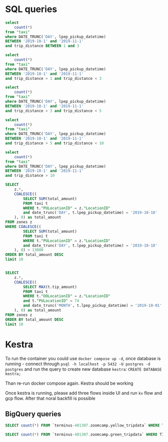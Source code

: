 

# SQL queries


```sql
select 
    count(*)
from "taxi"
where DATE_TRUNC('DAY', lpep_pickup_datetime) 
BETWEEN '2019-10-1' and '2019-11-1' 
and trip_distance BETWEEN 1 and 3


```

```sql
select 
    count(*)
from "taxi"
where DATE_TRUNC('DAY', lpep_pickup_datetime) 
BETWEEN '2019-10-1' and '2019-11-1' 
and trip_distance > 1 and trip_distance < 3
```


```sql
select 
    count(*)
from "taxi"
where DATE_TRUNC('DAY', lpep_pickup_datetime) 
BETWEEN '2019-10-1' and '2019-11-1' 
and trip_distance > 3 and trip_distance < 5
```

```sql
select 
    count(*)
from "taxi"
where DATE_TRUNC('DAY', lpep_pickup_datetime) 
BETWEEN '2019-10-1' and '2019-11-1' 
and trip_distance > 5 and trip_distance < 10
```


```sql
select 
    count(*)
from "taxi"
where DATE_TRUNC('DAY', lpep_pickup_datetime) 
BETWEEN '2019-10-1' and '2019-11-1' 
and trip_distance > 10 
```


```sql
SELECT 
    z.*,
    COALESCE((
        SELECT SUM(total_amount)
        FROM taxi t
        WHERE t."PULocationID" = z."LocationID"
        and date_trunc('DAY', t.lpep_pickup_datetime) = '2019-10-18' 
    ), 0) as total_amount
FROM zones z
WHERE COALESCE((
        SELECT SUM(total_amount)
        FROM taxi t
        WHERE t."PULocationID" = z."LocationID"
        and date_trunc('DAY', t.lpep_pickup_datetime) = '2019-10-18' 
    ), 0) > 13000
ORDER BY total_amount DESC
limit 10
```

```sql

SELECT 
    z.*,
    COALESCE((
        SELECT MAX(t.tip_amount)
        FROM taxi t
        WHERE t."DOLocationID" = z."LocationID"
        and t."PULocationID" = 74
        and date_trunc('MONTH', t.lpep_pickup_datetime) = '2019-10-01' 
    ), 0) as total_amount
FROM zones z
ORDER BY total_amount DESC
limit 10

```

# Kestra

To run the container you could use `docker compose up -d`,
once database is running  - connect through `psql -h localhost -p 5432 -U postgres -d postgres` and run the query to create new database `kestra`: `CREATE DATABASE kestra;`

Than re-run docker compose again. Kestra should be working

Once kestra is running, please add three flows inside UI and run `kv` flow and gcp flow. After that noral backfill is possible


## BigQuery queries

```sql
SELECT count(*) FROM `terminus-401307.zoomcamp.yellow_tripdata` WHERE TIMESTAMP_TRUNC(tpep_pickup_datetime, DAY) > TIMESTAMP("2020-01-01") and TIMESTAMP_TRUNC(tpep_dropoff_datetime, DAY) < TIMESTAMP("2020-12-31")
```


```sql
SELECT count(*) FROM `terminus-401307.zoomcamp.green_tripdata` WHERE TIMESTAMP_TRUNC(lpep_pickup_datetime, DAY) > TIMESTAMP("2020-01-01") and TIMESTAMP_TRUNC(lpep_dropoff_datetime, DAY) < TIMESTAMP("2020-12-31")
```
